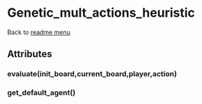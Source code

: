 # Genetic_mult_actions_heuristic
Back to [readme menu](../README.md)

## Attributes
### evaluate(init_board,current_board,player,action)
### get_default_agent()
